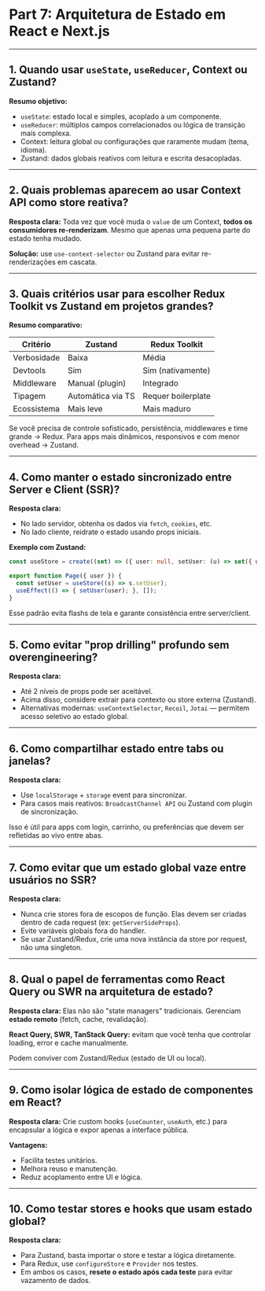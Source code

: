 # Part 7: Arquitetura de Estado em React e Next.js

---

## 1. Quando usar `useState`, `useReducer`, Context ou Zustand?

**Resumo objetivo:**

* `useState`: estado local e simples, acoplado a um componente.
* `useReducer`: múltiplos campos correlacionados ou lógica de transição mais complexa.
* Context: leitura global ou configurações que raramente mudam (tema, idioma).
* Zustand: dados globais reativos com leitura e escrita desacopladas.

---

## 2. Quais problemas aparecem ao usar Context API como store reativa?

**Resposta clara:**
Toda vez que você muda o `value` de um Context, **todos os consumidores re-renderizam**. Mesmo que apenas uma pequena parte do estado tenha mudado.

**Solução:** use `use-context-selector` ou Zustand para evitar re-renderizações em cascata.

---

## 3. Quais critérios usar para escolher Redux Toolkit vs Zustand em projetos grandes?

**Resumo comparativo:**

| Critério    | Zustand           | Redux Toolkit      |
| ----------- | ----------------- | ------------------ |
| Verbosidade | Baixa             | Média              |
| Devtools    | Sim               | Sim (nativamente)  |
| Middleware  | Manual (plugin)   | Integrado          |
| Tipagem     | Automática via TS | Requer boilerplate |
| Ecossistema | Mais leve         | Mais maduro        |

Se você precisa de controle sofisticado, persistência, middlewares e time grande → Redux. Para apps mais dinâmicos, responsivos e com menor overhead → Zustand.

---

## 4. Como manter o estado sincronizado entre Server e Client (SSR)?

**Resposta clara:**

* No lado servidor, obtenha os dados via `fetch`, `cookies`, etc.
* No lado cliente, reidrate o estado usando props iniciais.

**Exemplo com Zustand:**

```ts
const useStore = create((set) => ({ user: null, setUser: (u) => set({ user: u }) }));

export function Page({ user }) {
  const setUser = useStore((s) => s.setUser);
  useEffect(() => { setUser(user); }, []);
}
```

Esse padrão evita flashs de tela e garante consistência entre server/client.

---

## 5. Como evitar "prop drilling" profundo sem overengineering?

**Resposta clara:**

* Até 2 níveis de props pode ser aceitável.
* Acima disso, considere extrair para contexto ou store externa (Zustand).
* Alternativas modernas: `useContextSelector`, `Recoil`, `Jotai` — permitem acesso seletivo ao estado global.

---

## 6. Como compartilhar estado entre tabs ou janelas?

**Resposta clara:**

* Use `localStorage` + `storage` event para sincronizar.
* Para casos mais reativos: `BroadcastChannel API` ou Zustand com plugin de sincronização.

Isso é útil para apps com login, carrinho, ou preferências que devem ser refletidas ao vivo entre abas.

---

## 7. Como evitar que um estado global vaze entre usuários no SSR?

**Resposta clara:**

* Nunca crie stores fora de escopos de função. Elas devem ser criadas dentro de cada request (ex: `getServerSideProps`).
* Evite variáveis globais fora do handler.
* Se usar Zustand/Redux, crie uma nova instância da store por request, não uma singleton.

---

## 8. Qual o papel de ferramentas como React Query ou SWR na arquitetura de estado?

**Resposta clara:**
Elas não são "state managers" tradicionais. Gerenciam **estado remoto** (fetch, cache, revalidação).

**React Query, SWR, TanStack Query:** evitam que você tenha que controlar loading, error e cache manualmente.

Podem conviver com Zustand/Redux (estado de UI ou local).

---

## 9. Como isolar lógica de estado de componentes em React?

**Resposta clara:**
Crie custom hooks (`useCounter`, `useAuth`, etc.) para encapsular a lógica e expor apenas a interface pública.

**Vantagens:**

* Facilita testes unitários.
* Melhora reuso e manutenção.
* Reduz acoplamento entre UI e lógica.

---

## 10. Como testar stores e hooks que usam estado global?

**Resposta clara:**

* Para Zustand, basta importar o store e testar a lógica diretamente.
* Para Redux, use `configureStore` e `Provider` nos testes.
* Em ambos os casos, **resete o estado após cada teste** para evitar vazamento de dados.